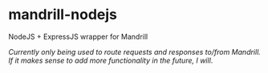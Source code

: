 # mandrill-nodejs
NodeJS + ExpressJS wrapper for Mandrill

_Currently only being used to route requests and responses to/from
Mandrill. If it makes sense to add more functionality in the future, I will_.
